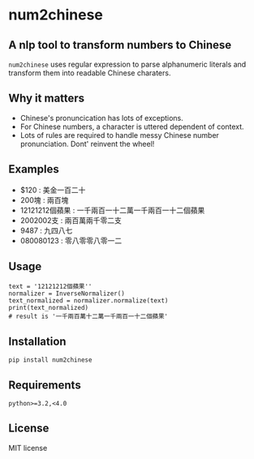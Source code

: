 # num2chinese
## A nlp tool to transform numbers to Chinese

`num2chinese` uses regular expression to parse alphanumeric literals and transform them into readable Chinese charaters.

## Why it matters
- Chinese's pronuncication has lots of exceptions.
- For Chinese numbers, a character is uttered dependent of context.
- Lots of rules are required to handle messy Chinese number pronunciation. Dont' reinvent the wheel!

## Examples
- $120 : 美金一百二十
- 200塊 : 兩百塊
- 12121212個蘋果 : 一千兩百一十二萬一千兩百一十二個蘋果
- 2002002支 : 兩百萬兩千零二支
- 9487 : 九四八七
- 080080123 : 零八零零八零一二

## Usage
```
text = '12121212個蘋果''
normalizer = InverseNormalizer()
text_normalized = normalizer.normalize(text)
print(text_normalized)
# result is '一千兩百萬十二萬一千兩百一十二個蘋果'
```
## Installation

`pip install num2chinese`

## Requirements

`python>=3.2,<4.0`

## License
MIT license

